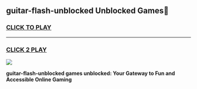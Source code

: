 
## guitar-flash-unblocked Unblocked Games👋
<h3>
<a href="https://news.freeplayer.one?title=guitar-flash-unblocked&ref=16F">CLICK TO PLAY</a></h3>
<hr>

<h3>
<a href="https://news.freeplayer.one?title=guitar-flash-unblocked&ref=16F">CLICK 2 PLAY</a>
  
</h3>

<a href="https://news.freeplayer.one?title=guitar-flash-unblocked&ref=16F/"><img src="https://clearcache.store/games.png"></a>


**guitar-flash-unblocked games unblocked: Your Gateway to Fun and Accessible Online Gaming**
